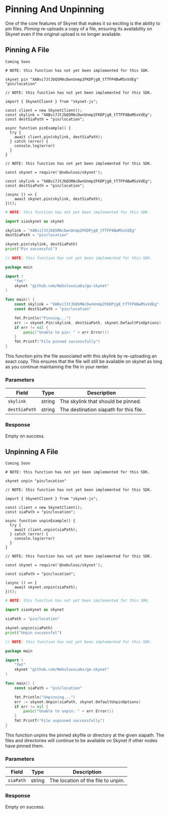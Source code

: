 # Pinning And Unpinning

One of the core features of Skynet that makes it so exciting is the ability to
pin files. *Pinning* re-uploads a copy of a file, ensuring its availability on
Skynet even if the original upload is no longer available.

## Pinning A File

```shell--curl
Coming Soon
```

```shell--cli
# NOTE: this function has not yet been implemented for this SDK.

skynet pin "XABvi7JtJbQSMAcDwnUnmp2FKDPjg8_tTTFP4BwMSxVdEg" "pin/location"
```

```javascript--browser
// NOTE: this function has not yet been implemented for this SDK.

import { SkynetClient } from "skynet-js";

const client = new SkynetClient();
const skylink = "XABvi7JtJbQSMAcDwnUnmp2FKDPjg8_tTTFP4BwMSxVdEg";
const destSiaPath = "pin/location";

async function pinExample() {
  try {
    await client.pin(skylink, destSiaPath);
  } catch (error) {
    console.log(error)
  }
}
```

```javascript--node
// NOTE: this function has not yet been implemented for this SDK.

const skynet = require('@nebulous/skynet');

const skylink = "XABvi7JtJbQSMAcDwnUnmp2FKDPjg8_tTTFP4BwMSxVdEg";
const destSiaPath = "pin/location";

(async () => {
	await skynet.pin(skylink, destSiaPath);
})();
```

```python
# NOTE: this function has not yet been implemented for this SDK.

import siaskynet as skynet

skylink = "XABvi7JtJbQSMAcDwnUnmp2FKDPjg8_tTTFP4BwMSxVdEg"
destSiaPath = "pin/location"

skynet.pin(skylink, destSiaPath)
print("Pin successful")
```

```go
// NOTE: this function has not yet been implemented for this SDK.

package main

import (
	"fmt"
	skynet "github.com/NebulousLabs/go-skynet"
)

func main() {
	const skylink = "XABvi7JtJbQSMAcDwnUnmp2FKDPjg8_tTTFP4BwMSxVdEg"
	const destSiaPath = "pin/location"

	fmt.Println("Pinning...")
	err := skynet.Pin(skylink, destSiaPath, skynet.DefaultPinOptions)
	if err != nil {
		panic("Unable to pin: " + err.Error())
	}
	fmt.Printf("File pinned successfully")
}
```

This function pins the file associated with this skylink by re-uploading an
exact copy. This ensures that the file will still be available on skynet as long
as you continue maintaining the file in your renter.

### Parameters

Field | Type | Description
----- | ---- | -----------
`skylink` | string | The skylink that should be pinned.
`destSiaPath` | string | The destination siapath for this file.

### Response

Empty on success.

## Unpinning A File

```shell--curl
Coming Soon
```

```shell--cli
# NOTE: this function has not yet been implemented for this SDK.

skynet unpin "pin/location"
```

```javascript--browser
// NOTE: this function has not yet been implemented for this SDK.

import { SkynetClient } from "skynet-js";

const client = new SkynetClient();
const siaPath = "pin/location";

async function unpinExample() {
  try {
    await client.unpin(siaPath);
  } catch (error) {
    console.log(error)
  }
}
```

```javascript--node
// NOTE: this function has not yet been implemented for this SDK.

const skynet = require('@nebulous/skynet');

const siaPath = "pin/location";

(async () => {
	await skynet.unpin(siaPath);
})();
```

```python
# NOTE: this function has not yet been implemented for this SDK.

import siaskynet as skynet

siaPath = "pin/location"

skynet.unpin(siaPath)
print("Unpin successful")
```

```go
// NOTE: this function has not yet been implemented for this SDK.

package main

import (
	"fmt"
	skynet "github.com/NebulousLabs/go-skynet"
)

func main() {
	const siaPath = "pin/location"

	fmt.Println("Unpinning...")
	err := skynet.Unpin(siaPath, skynet.DefaultUnpinOptions)
	if err != nil {
		panic("Unable to unpin: " + err.Error())
	}
	fmt.Printf("File unpinned successfully")
}
```

This function unpins the pinned skyfile or directory at the given siapath. The
files and directories will continue to be available on Skynet if other nodes
have pinned them.

### Parameters

Field | Type | Description
----- | ---- | -----------
`siaPath` | string | The location of the file to unpin.

### Response

Empty on success.
